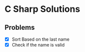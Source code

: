 # C Sharp Solutions

## Problems

- [x] Sort Based on the last name
- [x] Check if the name is valid
